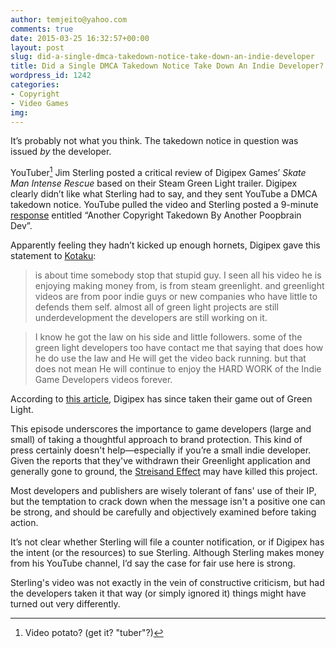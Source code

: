 ```yaml
---
author: temjeito@yahoo.com
comments: true
date: 2015-03-25 16:32:57+00:00
layout: post
slug: did-a-single-dmca-takedown-notice-take-down-an-indie-developer
title: Did a Single DMCA Takedown Notice Take Down An Indie Developer?
wordpress_id: 1242
categories:
- Copyright
- Video Games
img: 
---
```

It’s probably not what you think. The takedown notice in question was issued *by* the developer.

YouTuber[^1] Jim Sterling posted a critical review of Digipex Games’ *Skate Man Intense Rescue* based on their Steam Green Light trailer. Digipex clearly didn’t like what Sterling had to say, and they sent YouTube a DMCA takedown notice. YouTube pulled the video and Sterling posted a 9-minute [response] entitled “Another Copyright Takedown By Another Poopbrain Dev”.

Apparently feeling they hadn’t kicked up enough hornets, Digipex gave this statement to [Kotaku]:

> is about time somebody stop that stupid guy. I seen all his video he is enjoying making money from, is from steam greenlight. and greenlight videos are from poor indie guys or new companies who have little to defends them self. almost all of green light projects are still underdevelopment the developers are still working on it.

> I know he got the law on his side and little followers. some of the green light developers too have contact me that saying that does how he do use the law and He will get the video back running. but that does not mean He will continue to enjoy the HARD WORK of the Indie Game Developers videos forever.

According to [this article], Digipex has since taken their game out of Green Light.

This episode underscores the importance to game developers (large and small) of taking a thoughtful approach to brand protection. This kind of press certainly doesn't help—especially if you’re a small indie developer. Given the reports that they've withdrawn their Greenlight application and generally gone to ground, the [Streisand Effect] may have killed this project.

Most developers and publishers are wisely tolerant of fans' use of their IP, but the temptation to crack down when the message isn't a positive one can be strong, and should be carefully and objectively examined before taking action.

It’s not clear whether Sterling will file a counter notification, or if Digipex has the intent (or the resources) to sue Sterling. Although Sterling makes money from his YouTube channel, I’d say the case for fair use here is strong.

Sterling's video was not exactly in the vein of constructive criticism, but had the developers taken it that way (or simply ignored it) things might have turned out very differently.

[^1]: Video potato? (get it? "tuber"?)

  [response]: https://youtu.be/HGi_2fNi9E8
  [Kotaku]: http://kotaku.com
  [this article]: http://newmediarockstars.com/2015/03/indie-game-developer-uses-copyright-to-silence-youtube-gamer-critic/
  [Streisand Effect]: http://en.wikipedia.org/wiki/Streisand_effect
